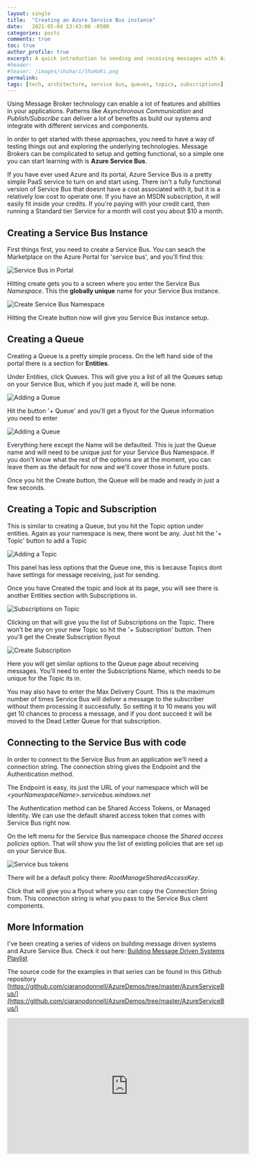 ```yaml
---
layout: single
title:  "Creating an Azure Service Bus instance"
date:   2021-05-04 13:43:00 -0500
categories: posts
comments: true
toc: true
author_profile: true
excerpt: A quick introduction to sending and receiving messages with Azure Service Bus .
#header:
#teaser: /images/shuhari/ShuHaRi.png
permalink: 
tags: [tech, architecture, service bus, queues, topics, subscriptions]
---
```


Using Message Broker technology can enable a lot of features and abilities in your applications. 
Patterns like *Asynchronous Communication* and  *Publish/Subscribe* can deliver a lot of benefits as build our systems and integrate with different services and components. 

In order to get started with these approaches, you need to have a way of testing things out and exploring the underlying technologies. 
Message Brokers can be complicated to setup and getting functional, so a simple one you can start learning with is **Azure Service Bus**.

If you have ever used Azure and its portal, Azure Service Bus is a pretty simple PaaS service to turn on and start using. 
There isn't a fully functional version of Service Bus that doesnt have a cost associated with it, but it is a relatively low cost to operate one.
If you have an MSDN subscription, it will easily fit inside your credits. 
If you're paying with your credit card, then running a Standard tier  Service for a month will cost you about $10 a month.

## Creating a Service Bus Instance

First things first, you need to create a Service Bus. 
You can seach the Marketplace on the Azure Portal for 'service bus', and you'll find this:

![Service Bus in Portal](/images/servicebus/service-bus-in-portal.png)

Hitting create gets you to a screen where you enter the Service Bus *Namespace*.
This the **globally unique** name for your Service Bus instance.

![Create Service Bus Namespace](/images/servicebus/create-namespace.png)

Hitting the Create button now will give you Service Bus instance setup.

## Creating a Queue

Creating a Queue is a pretty simple process. 
On the left hand side of the portal there is a section for **Entities**.

Under Entities, click Queues. This will give you a list of all the Queues setup on your Service Bus, which if you just made it, will be none.

![Adding a Queue](/images/servicebus/queues-add-new.png)


Hit the button '+ Queue' and you'll get a flyout for the Queue information you need to enter

![Adding a Queue](/images/servicebus/create-queue-flyout.png)

Everything here except the Name will be defaulted. 
This is just the Queue name and will need to be unique just for your Service Bus Namespace.
If you don't know what the rest of the options are at the moment, you can leave them as the default for now and we'll cover those in future posts.

Once you hit the Create button, the Queue will be made and ready in just a few seconds.

## Creating a Topic and Subscription

This is similar to creating a Queue, but you hit the Topic option under entities. Again as your namespace is new, there wont be any.
Just hit the '+ Topic' button to add a Topic

![Adding a Topic](/images/servicebus/create-topic-flyout.png)

This panel has less options that the Queue one, this is because Topics dont have settings for message receiving, just for sending. 

Once you have Created the topic and look at its page, you will see there is another Entities section with Subscriptions in. 


![Subscriptions on Topic](/images/servicebus/topic-subscription-list-add-new.png)

Clicking on that will give you the list of Subscriptions on the Topic. There won't be any on your new Topic so hit the '+ Subscription' button. Then you'll get the Create Subscription flyout

![Create Subscription](/images/servicebus/create-subscription-page.png)

Here you will get similar options to the Queue page about receiving messages. You'll need to enter the Subscriptions Name, which needs to be unique for the Topic its in.

You may also have to enter the Max Delivery Count. This is the maximum number of times Service Bus will deliver a message to the subscriber without them processing it successfully. So setting it to 10 means you will get 10 chances to process a message, and if you dont succeed it will be moved to the Dead Letter Queue for that subscription.

## Connecting to the Service Bus with code

In order to connect to the Service Bus from an application we'll need a connection string. The connection string gives the Endpoint and the Authentication method. 

The Endpoint is easy, its just the URL of your namespace which will be *&lt;yourNamespaceName&gt;.servicebus.windows.net*

The Authentication method can be Shared Access Tokens, or Managed Identity. We can use the default shared access token that comes with Service Bus right now. 

On the left menu for the Service Bus namespace choose the *Shared access policies* option.
That will show you the list of existing policies that are set up on your Service Bus.

![Service bus tokens](/images/servicebus/shared-access-tokens.png)

There will be a default policy there: *RootManageSharedAccessKey*. 

Click that will give you a flyout where you can copy the Connection String from.
This connection string is what you pass to the Service Bus client components.


## More Information

I've been creating a series of videos on building message driven systems and Azure Service Bus. Check it out here:
[Building Message Driven Systems Playlist](https://www.youtube.com/watch?v=57Qr9tk6Uxc&list=PLj1Z4NiDbwIOkkPvM2HFbMMPb9Lr1B_Oj)

The source code for the examples in that series can be found in this Github repository [https://github.com/ciaranodonnell/AzureDemos/tree/master/AzureServiceBus/](https://github.com/ciaranodonnell/AzureDemos/tree/master/AzureServiceBus/)

<iframe width="560" height="315" src="https://www.youtube.com/embed/t1u8u7VgKWc" title="YouTube video player" frameborder="0" allow="accelerometer; autoplay; clipboard-write; encrypted-media; gyroscope; picture-in-picture" allowfullscreen></iframe>